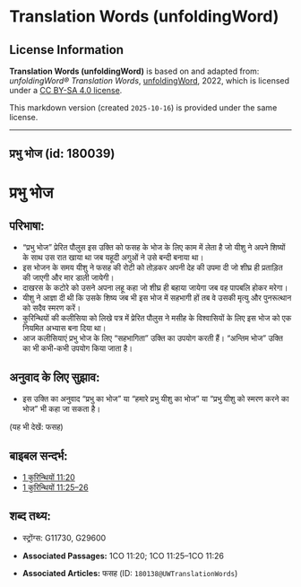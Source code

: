 # Translation Words (unfoldingWord)

## License Information

**Translation Words (unfoldingWord)** is based on and adapted from: _unfoldingWord® Translation Words_, [unfoldingWord](https://unfoldingword.org/utw), 2022, which is licensed under a [CC BY-SA 4.0 license](https://creativecommons.org/licenses/by-sa/4.0/legalcode.en).

This markdown version (created `2025-10-16`) is provided under the same license.



--------------------------------

## प्रभु भोज (id: 180039)

प्रभु भोज
=========

परिभाषा:
--------

* “प्रभु भोज” प्रेरित पौलुस इस उक्ति को फसह के भोज के लिए काम में लेता है जो यीशु ने अपने शिष्यों के साथ उस रात खाया था जब यहूदी अगुओं ने उसे बन्दी बनाया था।
* इस भोजन के समय यीशु ने फसह की रोटी को तोड़कर अपनी देह की उपमा दी जो शीघ्र ही प्रताड़ित की जाएगी और मार डाली जायेगी।
* दाखरस के कटोरे को उसने अपना लहू कहा जो शीघ्र ही बहाया जायेगा जब वह पापबलि होकर मरेगा।
* यीशु ने आज्ञा दी थी कि उसके शिष्य जब भी इस भोज में सहभागी हों तब वे उसकी मृत्यु और पुनरूत्थान को सदैव स्मरण करें।
* कुरिन्थियों की कलीसिया को लिखे पत्र में प्रेरित पौलुस ने मसीह के विश्वासियों के लिए इस भोज को एक नियमित अभ्यास बना दिया था।
* आज कलीसियाएं प्रभु भोज के लिए “सहभागिता” उक्ति का उपयोग करती हैं। “अन्तिम भोज” उक्ति का भी कभी\-कभी उपयोग किया जाता है।

अनुवाद के लिए सुझाव:
--------------------

* इस उक्ति का अनुवाद “प्रभु का भोज” या “हमारे प्रभु यीशु का भोज” या “प्रभु यीशु को स्मरण करने का भोज” भी कहा जा सकता है।

(यह भी देखें: फसह)

बाइबल सन्दर्भ:
--------------

* [1 कुरिन्थियों 11:20](https://ref.ly/1Cor0:0)
* [1 कुरिन्थियों 11:25–26](https://ref.ly/1Cor0:0)

शब्द तथ्य:
----------

* स्ट्रोंग्स: G11730, G29600

* **Associated Passages:** 1CO 11:20; 1CO 11:25–1CO 11:26
* **Associated Articles:** फसह (ID: `180138@UWTranslationWords`)

